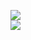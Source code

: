 [![](https://img.shields.io/badge/Made%20With-Github%20Spray-lightgrey.svg?style=for-the-badge&logo=github)](https://github.com/Annihil/github-spray#3194)  
[![](https://i.imgur.com/2DrTn0Z.gif)](https://github.com/Annihil/github-spray)